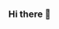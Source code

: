 ### Hi there 👋

<!--
**AmandaloveYang/AmandaloveYang** is a ✨ _special_ ✨ repository because its `README.md` (this file) appears on your GitHub profile.
[![AmandaloveYang's GitHub stats](https://github-readme-stats.vercel.app/api?username=AmandaloveYang)](https://github.com/anuraghazra/github-readme-stats) 
- 🔭 I’m currently working on ...
- 🌱 I’m currently learning ...
- 👯 I’m looking to collaborate on ...
- 🤔 I’m looking for help with ...
- 💬 个人博客网站—— http://www.amandaloveyang.cn/
- 📫 How to reach me: ...
- 😄 Pronouns: ...
- ⚡ Fun fact: ...
-->
